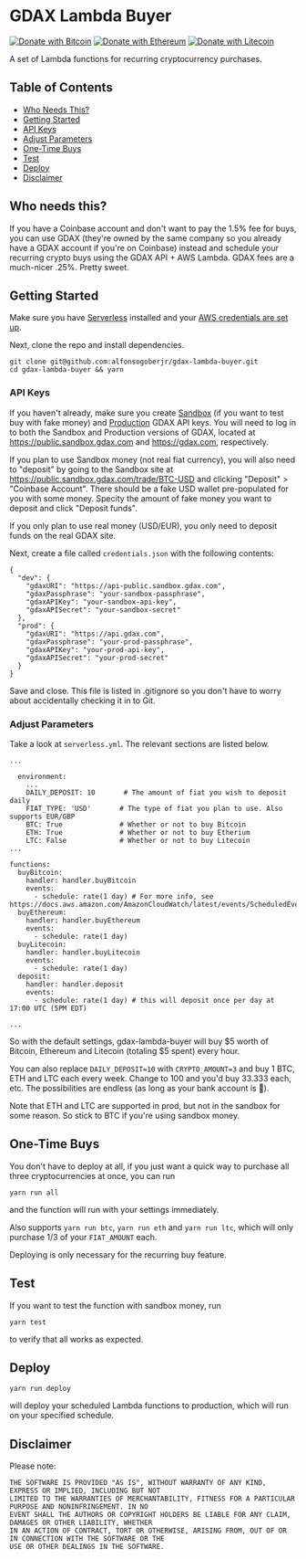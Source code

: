 # GDAX Lambda Buyer

[![Donate with Bitcoin](https://en.cryptobadges.io/badge/micro/16Ui8XPa6c3Z2P6tRuWFesrAyppgNnZHQm)](https://en.cryptobadges.io/donate/16Ui8XPa6c3Z2P6tRuWFesrAyppgNnZHQm) [![Donate with Ethereum](https://en.cryptobadges.io/badge/micro/0x3fC09955c9fbFE0fE0AF39E0f1587370627ED77a)](https://en.cryptobadges.io/donate/0x3fC09955c9fbFE0fE0AF39E0f1587370627ED77a) [![Donate with Litecoin](https://en.cryptobadges.io/badge/micro/LLFnB7p173qGsH3U3EXuMYzGw5qv31rJxA)](https://en.cryptobadges.io/donate/LLFnB7p173qGsH3U3EXuMYzGw5qv31rJxA)

A set of Lambda functions for recurring cryptocurrency purchases.

## Table of Contents

* [Who Needs This?](#who-needs-this)
* [Getting Started](#who-needs-this)
* [API Keys](#api-keys)
* [Adjust Parameters](#adjust-parameters)
* [One-Time Buys](#one-time-buys)
* [Test](#test)
* [Deploy](#deploy)
* [Disclaimer](#disclaimer)

## Who needs this?

If you have a Coinbase account and don't want to pay the 1.5% fee for buys, you can use GDAX (they're owned by the same company so you already have a GDAX account if you're on Coinbase) instead and schedule your recurring crypto buys using the GDAX API + AWS Lambda. GDAX fees are a much-nicer .25%. Pretty sweet.

## Getting Started

Make sure you have [Serverless](https://serverless.com/framework/docs/providers/aws/guide/installation/) installed and your [AWS credentials are set up](https://serverless.com/framework/docs/providers/aws/guide/credentials/).

Next, clone the repo and install dependencies.

```
git clone git@github.com:alfonsogoberjr/gdax-lambda-buyer.git
cd gdax-lambda-buyer && yarn
```

### API Keys

If you haven't already, make sure you create [Sandbox](https://public.sandbox.gdax.com/settings/api) (if you want to test buy with fake money) and [Production](https://www.gdax.com/settings/api) GDAX API keys. You will need to log in to both the Sandbox and Production versions of GDAX, located at https://public.sandbox.gdax.com and https://gdax.com, respectively.

If you plan to use Sandbox money (not real fiat currency), you will also need to "deposit" by going to the Sandbox site at https://public.sandbox.gdax.com/trade/BTC-USD and clicking "Deposit" > "Coinbase Account". There should be a fake USD wallet pre-populated for you with some money. Specity the amount of fake money you want to deposit and click "Deposit funds".

If you only plan to use real money (USD/EUR), you only need to deposit funds on the real GDAX site.

Next, create a file called `credentials.json` with the following contents:

```
{
  "dev": {
    "gdaxURI": "https://api-public.sandbox.gdax.com",
    "gdaxPassphrase": "your-sandbox-passphrase",
    "gdaxAPIKey": "your-sandbox-api-key",
    "gdaxAPISecret": "your-sandbox-secret"
  },
  "prod": {
    "gdaxURI": "https://api.gdax.com",
    "gdaxPassphrase": "your-prod-passphrase",
    "gdaxAPIKey": "your-prod-api-key",
    "gdaxAPISecret": "your-prod-secret"
  }
}
```

Save and close. This file is listed in .gitignore so you don't have to worry about accidentally checking it in to Git.

### Adjust Parameters

Take a look at `serverless.yml`. The relevant sections are listed below.

```
...

  environment:
    ...
    DAILY_DEPOSIT: 10       # The amount of fiat you wish to deposit daily
    FIAT_TYPE: 'USD'       # The type of fiat you plan to use. Also supports EUR/GBP
    BTC: True              # Whether or not to buy Bitcoin
    ETH: True              # Whether or not to buy Etherium
    LTC: False             # Whether or not to buy Litecoin
...

functions:
  buyBitcoin:
    handler: handler.buyBitcoin
    events:
      - schedule: rate(1 day) # For more info, see https://docs.aws.amazon.com/AmazonCloudWatch/latest/events/ScheduledEvents.html
  buyEthereum:
    handler: handler.buyEthereum
    events:
      - schedule: rate(1 day)
  buyLitecoin:
    handler: handler.buyLitecoin
    events:
      - schedule: rate(1 day)
  deposit:
    handler: handler.deposit
    events:
      - schedule: rate(1 day) # this will deposit once per day at 17:00 UTC (5PM EDT)

...

```

So with the default settings, gdax-lambda-buyer will buy $5 worth of Bitcoin, Ethereum and Litecoin (totaling $5 spent) every hour.

You can also replace `DAILY_DEPOSIT=10` with `CRYPTO_AMOUNT=3` and buy 1 BTC, ETH and LTC each every week. Change to 100 and you'd buy 33.333 each, etc. The possibilities are endless (as long as your bank account is 💸).

Note that ETH and LTC are supported in prod, but not in the sandbox for some reason. So stick to BTC if you're using sandbox money.

## One-Time Buys

You don't have to deploy at all, if you just want a quick way to purchase all three cryptocurrencies at once, you can run

```
yarn run all
```

and the function will run with your settings immediately.

Also supports `yarn run btc`, `yarn run eth` and `yarn run ltc`, which will only purchase 1/3 of your `FIAT_AMOUNT` each.

Deploying is only necessary for the recurring buy feature.

## Test

If you want to test the function with sandbox money, run

```
yarn test
```

to verify that all works as expected.

## Deploy

```
yarn run deploy
```

will deploy your scheduled Lambda functions to production, which will run on your specified schedule.

## Disclaimer

Please note:

```
THE SOFTWARE IS PROVIDED "AS IS", WITHOUT WARRANTY OF ANY KIND, EXPRESS OR IMPLIED, INCLUDING BUT NOT  
LIMITED TO THE WARRANTIES OF MERCHANTABILITY, FITNESS FOR A PARTICULAR PURPOSE AND NONINFRINGEMENT. IN NO  
EVENT SHALL THE AUTHORS OR COPYRIGHT HOLDERS BE LIABLE FOR ANY CLAIM, DAMAGES OR OTHER LIABILITY, WHETHER  
IN AN ACTION OF CONTRACT, TORT OR OTHERWISE, ARISING FROM, OUT OF OR IN CONNECTION WITH THE SOFTWARE OR THE  
USE OR OTHER DEALINGS IN THE SOFTWARE.
```
